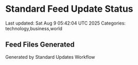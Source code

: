 # Standard Feed Update Status
Last updated: Sat Aug  9 05:42:04 UTC 2025
Categories: technology,business,world

## Feed Files Generated

Generated by Standard Updates Workflow
